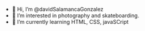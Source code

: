 - 👋 Hi, I’m @davidSalamancaGonzalez
- 👀 I’m interested in photography and skateboarding.
- 🌱 I’m currently learning HTML, CSS, javaSCript


<!---
davidSalamancaGonzalez/davidSalamancaGonzalez is a ✨ special ✨ repository because its `README.md` (this file) appears on your GitHub profile.
You can click the Preview link to take a look at your changes.
--->

